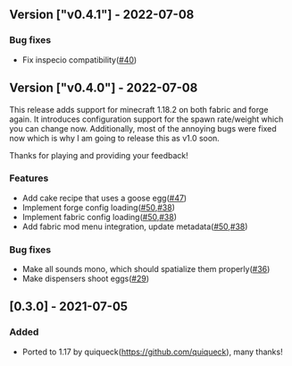 ## Version ["v0.4.1"] - 2022-07-08

### Bug fixes

- Fix inspecio compatibility([#40](https://github.com/Okabintaro/UntitledDuckMod/issues/40))
## Version ["v0.4.0"] - 2022-07-08

This release adds support for minecraft 1.18.2 on both fabric and forge again.
It introduces configuration support for the spawn rate/weight which you can change now.
Additionally, most of the annoying bugs were fixed now which is why I am going to release this as v1.0 soon.

Thanks for playing and providing your feedback!

### Features

- Add cake recipe that uses a goose egg([#47](https://github.com/Okabintaro/UntitledDuckMod/issues/47))
- Implement forge config loading([#50](https://github.com/Okabintaro/UntitledDuckMod/issues/50),[#38](https://github.com/Okabintaro/UntitledDuckMod/issues/38))
- Implement fabric config loading([#50](https://github.com/Okabintaro/UntitledDuckMod/issues/50),[#38](https://github.com/Okabintaro/UntitledDuckMod/issues/38))
- Add fabric mod menu integration, update metadata([#50](https://github.com/Okabintaro/UntitledDuckMod/issues/50),[#38](https://github.com/Okabintaro/UntitledDuckMod/issues/38))

### Bug fixes

- Make all sounds mono, which should spatialize them properly([#36](https://github.com/Okabintaro/UntitledDuckMod/issues/36))
- Make dispensers shoot eggs([#29](https://github.com/Okabintaro/UntitledDuckMod/issues/29))
## [0.3.0] - 2021-07-05

### Added

- Ported to 1.17 by quiqueck(https://github.com/quiqueck), many thanks!

